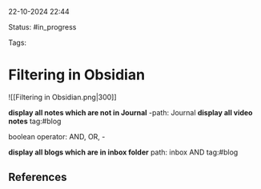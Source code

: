 

22-10-2024 22:44

Status: #in_progress

Tags:

# Filtering in Obsidian

![[Filtering in Obsidian.png|300]]


**display all notes which are not in Journal**
-path: Journal 
**display all video notes**
tag:#blog  

boolean operator: AND, OR, -

**display all blogs which are in inbox folder**
path: inbox AND tag:#blog

## References

